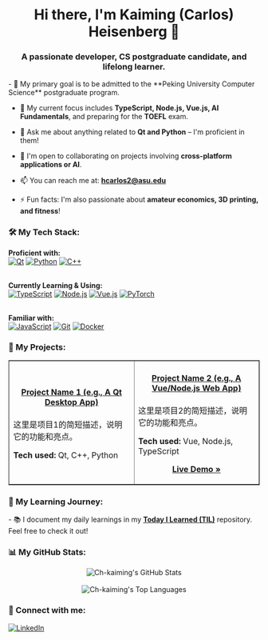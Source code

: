 <p align="center">
  </p>

<h1 align="center">Hi there, I'm Kaiming (Carlos) Heisenberg 👋</h1>
<h3 align="center">A passionate developer, CS postgraduate candidate, and lifelong learner.</h3>

<p align="left">
  - 🎯 My primary goal is to be admitted to the **Peking University Computer Science** postgraduate program.
  
  - 🌱 My current focus includes **TypeScript, Node.js, Vue.js, AI Fundamentals**, and preparing for the **TOEFL** exam.
  
  - 💬 Ask me about anything related to **Qt and Python** – I'm proficient in them!

  - 🤝 I'm open to collaborating on projects involving **cross-platform applications or AI**.
  
  - 📫 You can reach me at: **hcarlos2@asu.edu**

  - ⚡ Fun facts: I'm also passionate about **amateur economics, 3D printing, and fitness**!
</p>

<h3 align="left">🛠️ My Tech Stack:</h3>
<p align="left">
  <strong>Proficient with:</strong><br>
  <a href="#"><img alt="Qt" src="https://img.shields.io/badge/Qt-41CD52?style=for-the-badge&logo=qt&logoColor=white"></a>
  <a href="#"><img alt="Python" src="https://img.shields.io/badge/Python-3776AB?style=for-the-badge&logo=python&logoColor=white"></a>
  <a href="#"><img alt="C++" src="https://img.shields.io/badge/C%2B%2B-00599C?style=for-the-badge&logo=c%2B%2B&logoColor=white"></a>
  <br><br>
  
  <strong>Currently Learning & Using:</strong><br>
  <a href="#"><img alt="TypeScript" src="https://img.shields.io/badge/TypeScript-3178C6?style=for-the-badge&logo=typescript&logoColor=white"></a>
  <a href="#"><img alt="Node.js" src="https://img.shields.io/badge/Node.js-339933?style=for-the-badge&logo=nodedotjs&logoColor=white"></a>
  <a href="#"><img alt="Vue.js" src="https://img.shields.io/badge/Vue.js-4FC08D?style=for-the-badge&logo=vue.js&logoColor=white"></a>
  <a href="#"><img alt="PyTorch" src="https://img.shields.io/badge/PyTorch-EE4C2C?style=for-the-badge&logo=pytorch&logoColor=white"></a>
  <br><br>

  <strong>Familiar with:</strong><br>
  <a href="#"><img alt="JavaScript" src="https://img.shields.io/badge/JavaScript-F7DF1E?style=for-the-badge&logo=javascript&logoColor=black"></a>
  <a href="#"><img alt="Git" src="https://img.shields.io/badge/Git-F05032?style=for-the-badge&logo=git&logoColor=white"></a>
  <a href="#"><img alt="Docker" src="https://img.shields.io/badge/Docker-2496ED?style=for-the-badge&logo=docker&logoColor=white"></a>
</p>

<h3 align="left">🚀 My Projects:</h3>
<table border="1">
  <tr>
    <td width="50%">
      <h4 align="center"><a href="[你的项目仓库链接]">Project Name 1 (e.g., A Qt Desktop App)</a></h4>
      <p>这里是项目1的简短描述，说明它的功能和亮点。</p>
      <p><strong>Tech used:</strong> Qt, C++, Python</p>
      <p align="center">
        </p>
    </td>
    <td width="50%">
      <h4 align="center"><a href="[你的项目仓库链接]">Project Name 2 (e.g., A Vue/Node.js Web App)</a></h4>
      <p>这里是项目2的简短描述，说明它的功能和亮点。</p>
      <p><strong>Tech used:</strong> Vue, Node.js, TypeScript</p>
      <p align="center">
        <a href="[项目的在线演示链接]"><strong>Live Demo »</strong></a>
      </p>
    </td>
  </tr>
</table>

<h3 align="left">📝 My Learning Journey:</h3>
<p>
  - 📚 I document my daily learnings in my <a href="https://github.com/Ch-kaiming/Today-I-Learned"><strong>Today I Learned (TIL)</strong></a> repository. Feel free to check it out!
  </p>


<h3 align="left">📊 My GitHub Stats:</h3>
<p align="center">
  <img align="center" src="https://github-readme-stats.vercel.app/api?username=Ch-kaiming&show_icons=true&theme=dracula&count_private=true" alt="Ch-kaiming's GitHub Stats" />
  <br><br>
  <img align="center" src="https://github-readme-stats.vercel.app/api/top-langs/?username=Ch-kaiming&layout=compact&theme=dracula" alt="Ch-kaiming's Top Languages" />
</p>

<h3 align="left">🤝 Connect with me:</h3>
<p align="left">
  <a href="https://www.linkedin.com/in/carlos-heisenberg-b06829377/" target="_blank"><img alt="LinkedIn" src="https://img.shields.io/badge/LinkedIn-0A66C2?style=for-the-badge&logo=linkedin&logoColor=white"></a>
</p>

<!--
**Ch-kaiming/Ch-kaiming** is a ✨ _special_ ✨ repository because its `README.md` (this file) appears on your GitHub profile.

Here are some ideas to get you started:

- 🔭 I’m currently working on ...
- 🌱 I’m currently learning ...
- 👯 I’m looking to collaborate on ...
- 🤔 I’m looking for help with ...
- 💬 Ask me about ...
- 📫 How to reach me: ...
- 😄 Pronouns: ...
- ⚡ Fun fact: ...
-->
